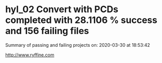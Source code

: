 # hyl_02 Convert with PCDs completed with 28.1106 % success and 156 failing files

Summary of passing and failing projects on: 2020-03-30 at 18:53:42

http://www.ryffine.com
